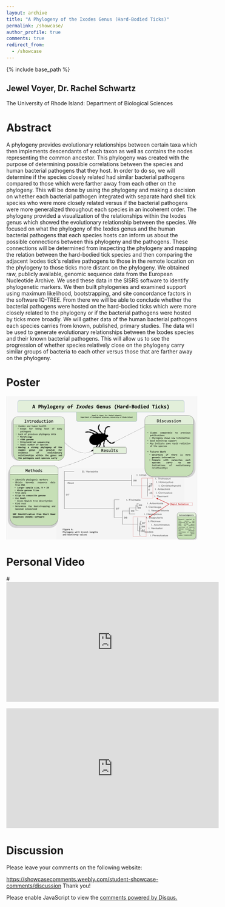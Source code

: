 ```yaml
---
layout: archive
title: "A Phylogeny of the Ixodes Genus (Hard-Bodied Ticks)"
permalink: /showcase/
author_profile: true
comments: true
redirect_from:
  - /showcase
---
```


{% include base_path %}

## Jewel Voyer, Dr. Rachel Schwartz
The University of Rhode Island:
  Department of Biological Sciences


Abstract
======
A phylogeny provides evolutionary relationships between certain taxa which then implements descendants of each taxon as well as contains the nodes representing the common ancestor. This phylogeny was created with the purpose of determining possible correlations between the species and human bacterial pathogens that they host. In order to do so, we will determine if the species closely related had similar bacterial pathogens compared to those which were farther away from each other on the phylogeny. This will be done by using the phylogeny and making a decision on whether each bacterial pathogen integrated with separate hard shell tick species who were more closely related versus if the bacterial pathogens were more generalized throughout each species in an incoherent order. The phylogeny provided a visualization of the relationships within the Ixodes genus which showed the evolutionary relationship between the species. We focused on what the phylogeny of the Ixodes genus and the human bacterial pathogens that each species hosts can inform us about the possible connections between this phylogeny and the pathogens. These connections will be determined from inspecting the phylogeny and mapping the relation between the hard-bodied tick species and then comparing the adjacent Ixodes tick's relative pathogens to those in the remote location on the phylogeny to those ticks more distant on the phylogeny. We obtained raw, publicly available, genomic sequence data from the European Nucleotide Archive. We used these data in the SISRS software to identify phylogenetic markers. We then built phylogenies and examined support using maximum likelihood, bootstrapping, and site concordance factors in the software IQ-TREE. From there we will be able to conclude whether the bacterial pathogens were hosted on the hard-bodied ticks which were more closely related to the phylogeny or if the bacterial pathogens were hosted by ticks more broadly. We will gather data of the human bacterial pathogens each species carries from known, published, primary studies. The data will be used to generate evolutionary relationships between the Ixodes species and their known bacterial pathogens. This will allow us to see the progression of whether species relatively close on the phylogeny carry similar groups of bacteria to each other versus those that are farther away on the phylogeny.

Poster
======

![image tooltip here](/images/Voyer_Jewel_Poster.png)

Personal Video
======
#<iframe width="560" height="315" src="https://youtu.be/OL4BV1t5dzc" frameborder="0" allowfullscreen></iframe>
<iframe width="560" height="315" src="https://www.youtube.com/embed/OL4BV1t5dzc" frameborder="0" allowfullscreen></iframe>

Discussion
======

Please leave your comments on the following website: 

  <https://showcasecomments.weebly.com/student-showcase-comments/discussion>
Thank you!

<div id="disqus_thread"></div>
<script>
    /**
    *  RECOMMENDED CONFIGURATION VARIABLES: EDIT AND UNCOMMENT THE SECTION BELOW TO INSERT DYNAMIC VALUES FROM YOUR PLATFORM OR CMS.
    *  LEARN WHY DEFINING THESE VARIABLES IS IMPORTANT: https://disqus.com/admin/universalcode/#configuration-variables    */
    /*
    var disqus_config = function () {
    this.page.url = PAGE_URL;  // Replace PAGE_URL with your page's canonical URL variable
    this.page.identifier = PAGE_IDENTIFIER; // Replace PAGE_IDENTIFIER with your page's unique identifier variable
    };
    */
    (function() { // DON'T EDIT BELOW THIS LINE
    var d = document, s = d.createElement('script');
    s.src = 'https://showcasejewelvoyer-1.disqus.com/embed.js';
    s.setAttribute('data-timestamp', +new Date());
    (d.head || d.body).appendChild(s);
    })();
</script>
<noscript>Please enable JavaScript to view the <a href="https://disqus.com/?ref_noscript">comments powered by Disqus.</a></noscript>
